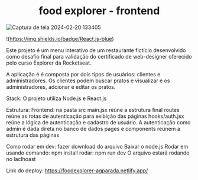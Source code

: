 <h1 align="center" font-family="Roboto, sans-serif">food explorer - frontend</h1>

![Captura de tela 2024-02-20 133405](https://github.com/andregparada/food_explorer_frontend/assets/113139448/3e672adf-c933-4f5e-8f0d-b0fb61066532)

!(https://img.shields.io/badge/React.js-blue)

Este projeto é um menu interativo de um restaurante fictício desenvolvido como desafio final para validação do certificado de web-designer oferecido pelo curso Explorer da Rocketseat.

A aplicação é é composta por dois tipos de usuários: clientes e administradores. Os clientes podem buscar pratos e visualizar e os administradores, adcionar e editar os pratos.
 
Stack:
  O projeto utiliza Node.js e React.js

Estrutura:
  Frontend: na pasta src
    main.jsx reúne a estrutura final
    routes reúne as rotas de autenticação para exibição das páginas
    hooks/auth.jsx reúne a lógica de autenticação e cadastro de usuário. A autenticação como admin é dada direta no banco de dados
    pages e components reúnem a estrutura das páginas

Como rodar em dev:
  fazer download do arquivo
  Baixar o node.js
  Rodar em usando comando: npm install
  rodar: npm run dev
  O arquivo estará rodando no laclhoast

 Link do deploy:
  https://foodexplorer-agparada.netlify.app/
